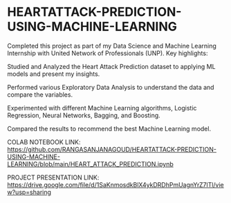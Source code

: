 # HEARTATTACK-PREDICTION-USING-MACHINE-LEARNING

Completed this project as part of my Data Science and Machine Learning Internship with United Network of Professionals (UNP). 
Key highlights:

Studied and Analyzed the Heart Attack Prediction dataset to applying ML models and present my insights.

Performed various Exploratory Data Analysis to understand the data and compare the variables.

Experimented with different Machine Learning algorithms, Logistic Regression, Neural Networks, Bagging, and Boosting.

Compared the results to recommend the best Machine Learning  model.

COLAB NOTEBOOK LINK: https://github.com/RANGASANJANAGOUD/HEARTATTACK-PREDICTION-USING-MACHINE-LEARNING/blob/main/HEART_ATTACK_PREDICTION.ipynb

PROJECT PRESENTATION LINK: https://drive.google.com/file/d/1SaKnmosdkBlX4ykDRDhPmUagnYrZ7lTl/view?usp=sharing
